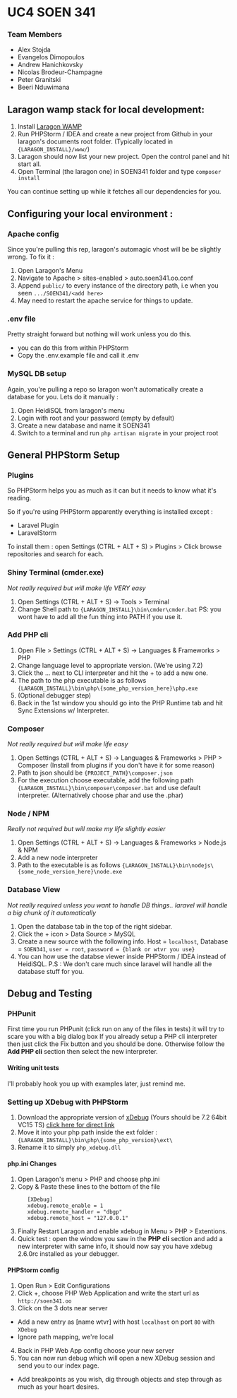 # UC4 SOEN 341

### Team Members
 - Alex Stojda
 - Evangelos Dimopoulos
 - Andrew Hanichkovsky
 - Nicolas Brodeur-Champagne
 - Peter Granitski
 - Beeri Nduwimana

## Laragon wamp stack for local development:
1. Install [Laragon WAMP](https://sourceforge.net/projects/laragon/files/releases/3.2/laragon-wamp.exe/download)
3. Run PHPStorm / IDEA and create a new project from Github in your laragon's documents root folder. (Typically located in `{LARAGON_INSTALL}/www/`)
3. Laragon should now list your new project. Open the control panel and hit start all.
4. Open Terminal (the laragon one) in SOEN341 folder and type `composer install`

You can continue setting up while it fetches all our dependencies for you.

## Configuring your local environment :
### Apache config
Since you're pulling this rep, laragon's automagic vhost will be be slightly wrong. To fix it :
1. Open Laragon's Menu
2. Navigate to Apache > sites-enabled > auto.soen341.oo.conf
3. Append `public/` to every instance of the directory path, i.e when you seen `.../SOEN341/<add here>`
4. May need to restart the apache service for things to update.

### .env file
Pretty straight forward but nothing will work unless you do this.
- you can do this from within PHPStorm
- Copy the .env.example file and call it .env

### MySQL DB setup
Again, you're pulling a repo so laragon won't automatically create a database for you. Lets do it manually :
1. Open HeidiSQL from laragon's menu
2. Login with root and your password (empty by default)
3. Create a new database and name it SOEN341
4. Switch to a terminal and run `php artisan migrate` in your project root

## General PHPStorm Setup
### Plugins
So PHPStorm helps you as much as it can but it needs to know what it's reading.

So if you're using PHPStorm apparently everything is installed except : 
- Laravel Plugin
- LaravelStorm

To install them : open Settings (CTRL + ALT + S) > Plugins > Click browse repositories and search for each.

### Shiny Terminal (cmder.exe)
*Not really required but will make life VERY easy*
1. Open Settings (CTRL + ALT + S) -> Tools > Terminal
2. Change Shell path to `{LARAGON_INSTALL}\bin\cmder\cmder.bat`
PS: you wont have to add all the fun thing into PATH if you use it.

### Add PHP cli
1. Open File > Settings (CTRL + ALT + S) -> Languages & Frameworks > PHP
2. Change language level to appropriate version. (We're using 7.2)
3. Click the ... next to CLI interpreter and hit the + to add a new one.
4. The path to the php executable is as follows `{LARAGON_INSTALL}\bin\php\{some_php_version_here}\php.exe`
5. (Optional debugger step)
6. Back in the 1st window you should go into the PHP Runtime tab and hit Sync Extensions w/ Interpreter.

### Composer
*Not really required but will make life easy*
1. Open Settings (CTRL + ALT + S) -> Languages & Frameworks > PHP > Composer (Install from plugins if you don't have it for some reason)
2. Path to json should be `{PROJECT_PATH}\composer.json`
3. For the execution choose executable, add the following path `{LARAGON_INSTALL}\bin\composer\composer.bat` and use default interpreter. (Alternatively choose phar and use the .phar)

### Node / NPM
*Really not required but will make my life slightly easier*
1. Open Settings (CTRL + ALT + S) -> Languages & Frameworks > Node.js & NPM
2. Add a new node interpreter
3. Path to the executable is as follows `{LARAGON_INSTALL}\bin\nodejs\{some_node_version_here}\node.exe`

### Database View
*Not really required unless you want to handle DB things.. laravel will handle a big chunk of it automatically*
1. Open the database tab in the top of the right sidebar.
2. Click the + icon > Data Source > MySQL
3. Create a new source with the following info. Host = `localhost`, Database = `SOEN341`, `user = root`, `password = {blank or wtvr you use}`
4. You can how use the databse viewer inside PHPStorm / IDEA instead of HeidiSQL.
P.S : We don't care much since laravel will handle all the database stuff for you.

## Debug and Testing
### PHPunit
First time you run PHPunit (click run on any of the files in tests) it will try to scare you with a big dialog box
If you already setup a PHP cli interpreter then just click the Fix button and you should be done.
Otherwise follow the **Add PHP cli** section then select the new interpreter.

#### Writing unit tests
I'll probably hook you up with examples later, just remind me.

### Setting up XDebug with PHPStorm
1. Download the appropriate version of [xDebug](https://xdebug.org/download.php) (Yours should be 7.2 64bit VC15 TS) [click here for direct link](https://xdebug.org/files/php_xdebug-2.6.0RC1-7.2-vc15-x86_64.dll)
2. Move it into your php path inside the ext folder : `{LARAGON_INSTALL}\bin\php\{some_php_version}\ext\`
3. Rename it to simply `php_xdebug.dll`

#### php.ini Changes
1. Open Laragon's menu > PHP and choose php.ini
2. Copy & Paste these lines to the bottom of the file
    ```
       [XDebug]
       xdebug.remote_enable = 1
       xdebug.remote_handler = "dbgp"
       xdebug.remote_host = "127.0.0.1"
    ```
3. Finally Restart Laragon and enable xdebug in Menu > PHP > Extentions.
4. Quick test : open the window you saw in the **PHP cli** section and add a new interpreter with same info, it should now say you have xdebug 2.6.0rc installed as your debugger.

#### PHPStorm config
1. Open Run > Edit Configurations
2. Click +, choose PHP Web Application and write the start url as ```http://soen341.oo```
3. Click on the 3 dots near server
  - Add a new entry as [name wtvr] with host ```localhost``` on port ```80``` with ```XDebug```
  - Ignore path mapping, we're local
4. Back in PHP Web App config choose your new server
5. You can now run debug which will open a new XDebug session and send you to our index page.
  - Add breakpoints as you wish, dig through objects and step through as much as your heart desires.
